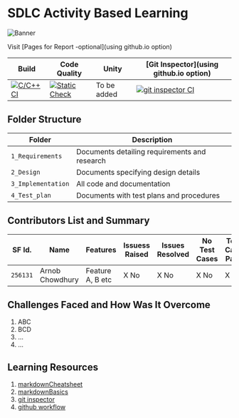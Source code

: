 # SDLC Activity Based Learning
![Banner](https://github.com/arc-arnob/LnT_Mini_Project/blob/main/1_Requirements/banner.png)

Visit [Pages for Report -optional](using github.io option)

Build | Code Quality | Unity | [Git Inspector](using github.io option)
|---------|--------------|-----------|------------------
[![C/C++ CI](https://github.com/arc-arnob/LnT_Mini_Project/actions/workflows/c-cpp.yml/badge.svg)](https://github.com/arc-arnob/LnT_Mini_Project/actions/workflows/c-cpp.yml)|[![Static Check](https://github.com/arc-arnob/LnT_Mini_Project/actions/workflows/arc-cppcheck.yml/badge.svg)](https://github.com/arc-arnob/LnT_Mini_Project/actions/workflows/arc-cppcheck.yml) | To be added| [![git inspector CI](https://github.com/arc-arnob/LnT_Mini_Project/actions/workflows/arc-gitinspector.yml/badge.svg)](https://github.com/arc-arnob/LnT_Mini_Project/actions/workflows/arc-gitinspector.yml)


## Folder Structure
Folder             | Description
-------------------| -----------------------------------------
`1_Requirements`   | Documents detailing requirements and research
`2_Design`         | Documents specifying design details
`3_Implementation` | All code and documentation
`4_Test_plan`      | Documents with test plans and procedures

## Contributors List and Summary

SF Id. |  Name   |    Features    | Issuess Raised |Issues Resolved|No Test Cases|Test Case Pass
-------|---------|----------------|----------------|---------------|-------------|--------------
`256131` | Arnob Chowdhury  | Feature A, B etc    | X No     | X No   |X No   |X No     
   

## Challenges Faced and How Was It Overcome

1. ABC
2. BCD
3. ...
4. ...

## Learning Resources
1. [markdownCheatsheet](https://github.com/adam-p/markdown-here/wiki/Markdown-Cheatsheet)
2. [markdownBasics](https://guides.github.com/features/mastering-markdown/)
3. [git inspector](https://github.com/ejwa/gitinspector.git)
4. [github workflow](https://docs.github.com/en/actions/learn-github-action)

